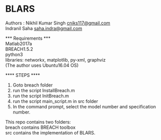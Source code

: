 # BLARS
Authors : Nikhil Kumar Singh cniks117@gmail.com  
          Indranil Saha saha.indra@gmail.com  
  
*** Requirements ***  
Matlab2017a  
BREACH1.5.2  
python3  
libraries: networkx, matplotlib, py-xml, graphviz  
(The author uses Ubuntu16.04 OS)  


**** STEPS ****  
1. Goto breach folder  
2. run the script InstallBreach.m  
3. run the script InitBreach.m  
4. run the script main_script.m in src folder  
5. In the command prompt, select the model number and
specification number.  

  
This repo contains two folders:  
breach contains BREACH toolbox  
src contains the implementation of BLARS.  
